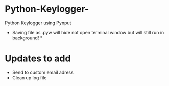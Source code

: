 # Python-Keylogger-
Python Keylogger using Pynput


* Saving file as .pyw will hide not open terminal window but will still run in background! * 


# Updates to add

- Send to custom email adress
- Clean up log file 
